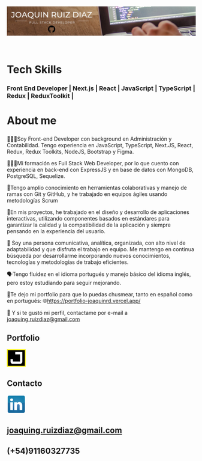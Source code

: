 <br>
<p align="left">
  <img src="./githubprofile.jpg" title="Banner Profile"/>
</p>

<br>

# Tech Skills

### Front End Developer | Next.js | React | JavaScript | TypeScript | Redux | ReduxToolkit |

# About me

###

🧑🏻‍💻Soy Front-end Developer con background en Administración y Contabilidad. Tengo experiencia en JavaScript, TypeScript, Next.JS, React, Redux, Redux Toolkits, NodeJS, Bootstrap y Figma.

👨🏻‍🎓Mi formación es Full Stack Web Developer, por lo que cuento con experiencia en back-end con ExpressJS y en base de datos con MongoDB, PostgreSQL, Sequelize.

🔗Tengo amplio conocimiento en herramientas colaborativas y manejo de ramas con Git y GitHub, y he trabajado en equipos ágiles usando metodologías Scrum

🤳En mis proyectos, he trabajado en el diseño y desarrollo de aplicaciones interactivas, utilizando componentes basados en estándares para garantizar la calidad y la compatibilidad de la aplicación y siempre pensando en la experiencia del usuario.

👥 Soy una persona comunicativa, analítica, organizada, con alto nivel de adaptabilidad y que disfruta el trabajo en equipo. Me mantengo en continua búsqueda por desarrollarme incorporando nuevos conocimientos, tecnologías y metodologías de trabajo eficientes.

🗣️Tengo fluidez en el idioma portugués y manejo básico del idioma inglés, pero estoy estudiando para seguir mejorando.

📲Te dejo mi portfolio para que lo puedas chusmear, tanto en español como en portugués:
🌐https://portfolio-joaquinrd.vercel.app/

📩 Y si te gustó mi perfil, contactame por e-mail a joaquing.ruizdiaz@gmail.com

## Portfolio

<a href="https://portfolio-joaquinrd.vercel.app/">
  <img  width=50px src="./portfolio.png" title="https://portfolio-joaquinrd.vercel.app/" />
</a>

## Contacto

<a href="https://linkedin.com/in/joaquindev">
  <img  width=50px src="./li.png" title="https://linkedin.com/in/joaquindev" />
</a>

## joaquing.ruizdiaz@gmail.com

## (+54)91160327735

<!--
**joaquingrd/joaquingrd** is a ✨ _special_ ✨ repository because its `README.md` (this file) appears on your GitHub profile.

Here are some ideas to get you started:

- 🔭 I’m currently working on ...
- 🌱 I’m currently learning ...
- 👯 I’m looking to collaborate on ...
- 🤔 I’m looking for help with ...
- 💬 Ask me about ...
- 📫 How to reach me: ...
- 😄 Pronouns: ...
- ⚡ Fun fact: ...
  -->
